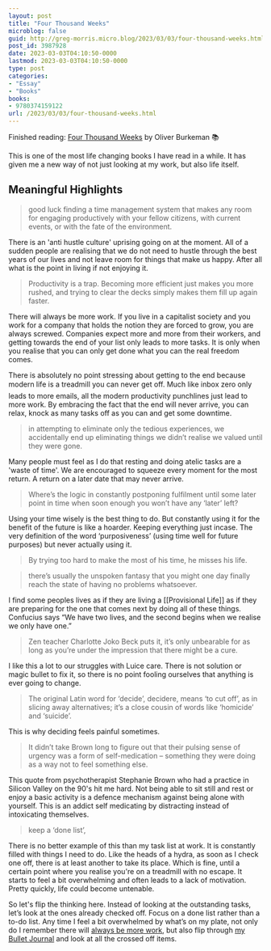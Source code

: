 ```yaml
---
layout: post
title: "Four Thousand Weeks"
microblog: false
guid: http://greg-morris.micro.blog/2023/03/03/four-thousand-weeks.html
post_id: 3987928
date: 2023-03-03T04:10:50-0000
lastmod: 2023-03-03T04:10:50-0000
type: post
categories:
- "Essay"
- "Books"
books:
- 9780374159122
url: /2023/03/03/four-thousand-weeks.html
---
```

Finished reading: [Four Thousand Weeks](https://micro.blog/books/9780374159122) by Oliver Burkeman 📚

This is one of the most life changing books I have read in a while. It has given me a new way of not just looking at my work, but also life itself.

## Meaningful Highlights

>  good luck finding a time management system that makes any room for engaging productively with your fellow citizens, with current events, or with the fate of the environment. 

There is an 'anti hustle culture' uprising going on at the moment. All of a sudden people are realising that we do not need to hustle through the best years of our lives and not leave room for things that make us happy. After all what is the point in living if not enjoying it.

>  Productivity is a trap. Becoming more efficient just makes you more rushed, and trying to clear the decks simply makes them fill up again faster. 

There will always be more work. If you live in a capitalist society and you work for a company that holds the notion they are forced to grow, you are always screwed. Companies expect more and more from their workers, and getting towards the end of your list only leads to more tasks. It is only when you realise that you can only get done what you can the real freedom comes.

There is absolutely no point stressing about getting to the end because modern life is a treadmill you can never get off. Much like inbox zero only leads to more emails, all the modern productivity punchlines just lead to more work. By embracing the fact that the end will never arrive, you can relax, knock as many tasks off as you can and get some downtime.

>  in attempting to eliminate only the tedious experiences, we accidentally end up eliminating things we didn’t realise we valued until they were gone. 

Many people must feel as I do that resting and doing atelic tasks are a 'waste of time'. We are encouraged to squeeze every moment for the most return. A return on a later date that may never arrive.

>  Where’s the logic in constantly postponing fulfilment until some later point in time when soon enough you won’t have any ‘later’ left? 

Using your time wisely is the best thing to do. But constantly using it for the benefit of the future is like a hoarder. Keeping everything just incase. The very definition of the word ‘purposiveness’ (using time well for future purposes) but never actually using it.

>  By trying too hard to make the most of his time, he misses his life. 

> there’s usually the unspoken fantasy that you might one day finally reach the state of having no problems whatsoever. 

I find some peoples lives as if they are living a [[Provisional Life]] as if they are preparing for the one that comes next by doing all of these things. Confucius says “We have two lives, and the second begins when we realise we only have one.”

>  Zen teacher Charlotte Joko Beck puts it, it’s only unbearable for as long as you’re under the impression that there might be a cure.

I like this a lot to our struggles with Luice care. There is not solution or magic bullet to fix it, so there is no point fooling ourselves that anything is ever going to change.

> The original Latin word for ‘decide’, decidere, means ‘to cut off’, as in slicing away alternatives; it’s a close cousin of words like ‘homicide’ and ‘suicide’.

This is why deciding feels painful sometimes.

>  It didn’t take Brown long to figure out that their pulsing sense of urgency was a form of self-medication – something they were doing as a way not to feel something else. 

This quote from psychotherapist Stephanie Brown who had a practice in Silicon Valley on the 90's hit me hard. Not being able to sit still and rest or enjoy a basic activity is a defence mechanism against being alone with yourself. This is an addict self medicating by distracting instead of intoxicating themselves.

>  keep a ‘done list’, 

There is no better example of this than my task list at work. It is constantly filled with things I need to do. Like the heads of a hydra, as soon as I check one off, there is at least another to take its place. Which is fine, until a certain point where you realise you're on a treadmill with no escape. It starts to feel a bit overwhelming and often leads to a lack of motivation. Pretty quickly, life could become untenable.

So let's flip the thinking here. Instead of looking at the outstanding tasks, let’s look at the ones already checked off. Focus on a done list rather than a to-do list. Any time I feel a bit overwhelmed by what’s on my plate, not only do I remember there will [always be more work](/2023/01/30/there-will-always.html), but also flip through [my Bullet Journal](/2023/01/29/journaling-and-me.html) and look at all the crossed off items.
